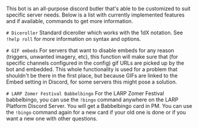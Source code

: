 
This bot is an all-purpose discord butler that's able to be customized to suit specific server needs.
Below is a list with currently implemented features and if available, commands to get more information.

`# Diceroller`
Standard diceroller which works with the 1dX notation. See `!help roll` for more information on syntax and options.

`# GIF embeds`
For servers that want to disable embeds for any reason (triggers, unwanted imagery, etc), this function will make sure that (for specific channels configured in the config) gif URLs are picked up by the bot and embedded. This whole functionality is used for a problem that shouldn't be there in the first place, but because GIFs are linked to the Embed setting in Discord, for some servers this might pose a solution.

`# LARP Zomer Festival Babbelbingo`
For the LARP Zomer Festival babbelbingo, you can use the `!bingo` command anywhere on the LARP Platform Discord Server. You will get a Babbelbingo card in PM. You can use the `!bingo` command again for a new card if your old one is done or if you want a new one with other questions.
